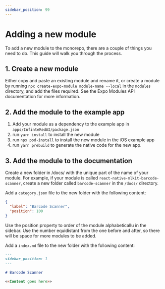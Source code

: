```yaml
---
sidebar_position: 99
---
```


# Adding a new module

To add a new module to the monorepo, there are a couple of things you need to do. This guide will walk you through the
process.

## 1. Create a new module

Either copy and paste an existing module and rename it, or create a module by running `npx create-expo-module module-name --local` in the  `modules` directory, and add
the files required. See the Expo Modules API documentation for more information.

## 2. Add the module to the example app

1. Add your module as a dependency to the example app in `apps/InfinteRedAI/package.json`
2. run `yarn install` to install the new module
3. run `npx pod-install` to install the new module in the iOS example app
4. run `yarn prebuild` to generate the native code for the new app.

## 3. Add the module to the documentation

Create a new folder in /docs/ with the unique part of the name of your module. For example, if your module is
called `react-native-mlkit-barcode-scanner`, create a new folder called `barcode-scanner` in the `/docs/` directory.

Add a `category.json` file to the new folder with the following content:

```json
{
  "label": "Barcode Scanner",
  "position": 100
}
```

Use the position property to order of the module alphabeticallu in the sidebar. Use the number equidistant from the one
before and after, so there will be space for more modules to be added.

Add a `index.md` file to the new folder with the following content:

```markdown
---
sidebar_position: 1
---

# Barcode Scanner

<<Content goes here>>
```
